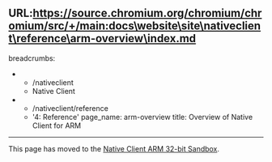 URL:https://source.chromium.org/chromium/chromium/src/+/main:docs\website\site\nativeclient\reference\arm-overview\index.md
---
breadcrumbs:
- - /nativeclient
  - Native Client
- - /nativeclient/reference
  - '4: Reference'
page_name: arm-overview
title: Overview of Native Client for ARM
---

This page has moved to the [Native Client ARM 32-bit
Sandbox](http://developer.chrome.com/native-client/reference/sandbox_internals/arm-32-bit-sandbox).
